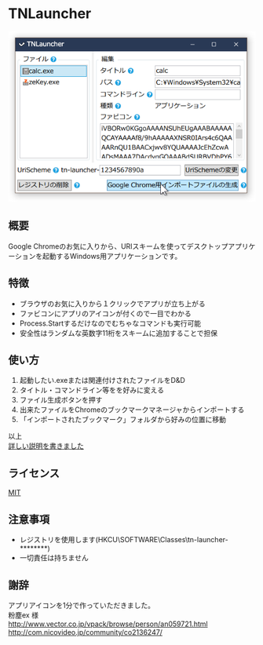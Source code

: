 # TNLauncher
![アプリスクリーンショット](https://github.com/TN8001/TNLauncher/blob/master/AppImage.png)
## 概要
Google Chromeのお気に入りから、URIスキームを使ってデスクトップアプリケーションを起動するWindows用アプリケーションです。
## 特徴
* ブラウザのお気に入りから１クリックでアプリが立ち上がる
* ファビコンにアプリのアイコンが付くので一目でわかる
* Process.Startするだけなのでむちゃなコマンドも実行可能
* 安全性はランダムな英数字11桁をスキームに追加することで担保
## 使い方
1. 起動したい.exeまたは関連付けされたファイルをD&D
1. タイトル・コマンドライン等をを好みに変える
1. ファイル生成ボタンを押す
1. 出来たファイルをChromeのブックマークマネージャからインポートする
1. 「インポートされたブックマーク」フォルダから好みの位置に移動  

以上  
[詳しい説明を書きました](https://tnlauncher.blogspot.jp/)
## ライセンス
[MIT](https://github.com/TN8001/TNLauncher/blob/master/LICENSE)
## 注意事項
* レジストリを使用します(HKCU\SOFTWARE\Classes\tn-launcher-********)
* 一切責任は持ちません
## 謝辞
アプリアイコンを1分で作っていただきました。  
粉塵ex 様  
http://www.vector.co.jp/vpack/browse/person/an059721.html  
http://com.nicovideo.jp/community/co2136247/
